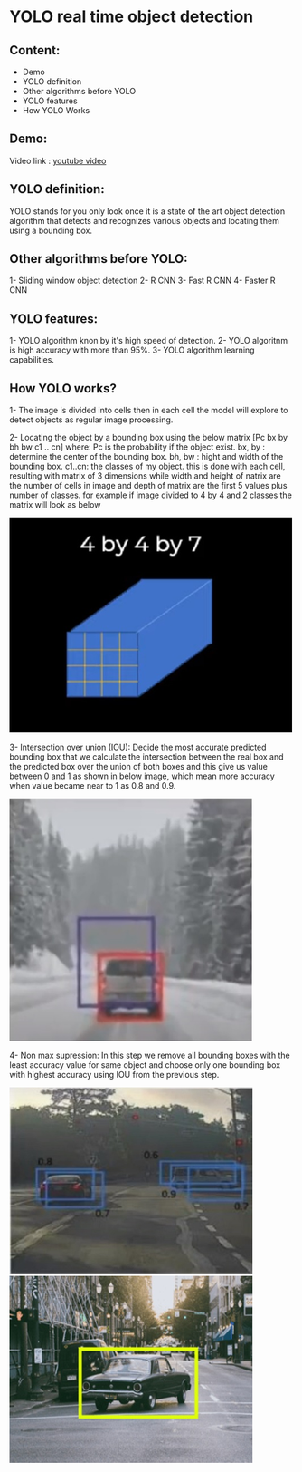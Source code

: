 # YOLO real time object detection

## Content:

* Demo
* YOLO definition
* Other algorithms before YOLO
* YOLO features
* How YOLO Works

## Demo:
Video link : <a href="https://www.youtube.com/watch?v=bJ8WOxt_NEo&t=1s" target="_blank">youtube video</a>

## YOLO definition:
YOLO stands for you only look once it is a state of the art object detection algorithm that detects and recognizes various objects and locating them using a bounding box.

## Other algorithms before YOLO:
1- Sliding window object detection
2- R CNN
3- Fast R CNN
4- Faster R CNN

## YOLO features:
1- YOLO algorithm knon by it's high speed of detection.
2- YOLO algoritnm is high accuracy with more than 95%.
3- YOLO algorithm learning capabilities.

## How YOLO works?
1- The image is divided into cells then in each cell the model will explore to detect objects as regular image processing.

2- Locating the object by a bounding box using the below matrix
[Pc
 bx
 by
 bh
 bw
 c1
 ..
 cn]
where:
Pc is the probability if the object exist.
bx, by : determine the center of the bounding box.
bh, bw : hight and width of the bounding box.
c1..cn: the classes of my object.
this is done with each cell, resulting with matrix of 3 dimensions while width and height of natrix are the number of cells in image and depth of matrix are the first 5 values plus number of classes. for example if image divided to 4 by 4 and 2 classes the matrix will look as below

<img src="images/matrix-dimentions.jpg" />


3- Intersection over union (IOU): 
Decide the most accurate predicted bounding box that we calculate the intersection between the real box and the predicted box over the union of both boxes and this give us value between 0 and 1 as shown in below image, which mean more accuracy when value became near to 1 as 0.8 and 0.9.

<img src="images/IOU.jpg" />

4- Non max supression:
In this step we remove all bounding boxes with the least accuracy value for same object and choose only one bounding box with highest accuracy using IOU from the previous step.


<img src="images/non-max%20suppression.jpg" />


<img src="images/result.jpg" />


